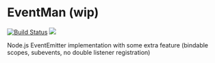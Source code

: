 EventMan (wip)
========

[![Build Status](https://travis-ci.org/animachine/EventMan.svg)](https://travis-ci.org/animachine/EventMan)
![](http://img.shields.io/badge/status-draft-red.svg?style=flat-square)

Node.js EventEmitter implementation with some extra feature (bindable scopes, subevents, no double listener registration)

